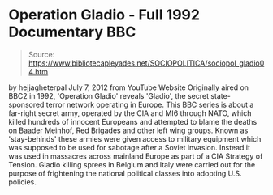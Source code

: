 # Operation Gladio - Full 1992 Documentary BBC

> Source: https://www.bibliotecapleyades.net/SOCIOPOLITICA/sociopol_gladio04.htm

by
hejjagheterpal
July 7, 2012
from
YouTube Website
Originally aired on BBC2 in 1992, 'Operation Gladio' reveals 'Gladio', the
secret state-sponsored terror network operating in Europe.
This BBC series is about a far-right secret army, operated by the CIA and
MI6 through NATO, which killed hundreds of innocent Europeans and attempted
to blame the deaths on Baader Meinhof, Red Brigades and other left wing
groups.
Known as 'stay-behinds' these armies were given access to military
equipment which was supposed to be used for sabotage after a Soviet
invasion. Instead it was used in massacres across mainland Europe as part of
a CIA Strategy of Tension.
Gladio killing sprees in Belgium and Italy were
carried out for the purpose of frightening the national political classes
into adopting U.S. policies.
